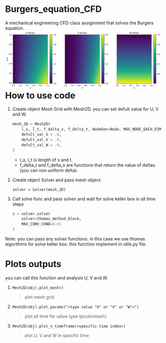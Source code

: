 # Burgers_equation_CFD
A mechanical engineering CFD class assignment that solves the Burgers equation.
<img src="poster.png"
     alt="output pcolormesh"
     style="float: left; margin-right: 10px;" />

# How to use code
1. Create object Mesh Grid with Mesh2D. you can set defult value for U, V and W.
    ```python
    mesh_2D = Mesh2D(
        l_x, l_t, f_delta_x, f_delta_t, NodeGen=Node, MAX_NODE_EACH_DIM=10000000, 
        defult_val_U = .0,
        defult_val_V = .0,
        defult_val_W = .0,
    )
    ```
    * l_x, l_t is length of x and t.
    * f_delta_t and f_delta_x are functions that return the value of deltas. (you can non uniform delta).
    
2. Create object Solver and pass mesh object.
    ```
    solver = Solver(mesh_2D)
    ```
3. Call solve func and pass solver and wait for solve keller box in all time steps
    ```python
    s = solver.solve(
        solver=thomas_method_block,
        MAX_CONV_COND=0.01
    )
    ```
Note: you can pass any solver functions. in this case we use thomas algorithms for solve keller box. this function implement in utils.py file.

# Plots outputs
you can call this function and analysis U, V and W.
1. ```Mesh2D(obj).plot_mesh()``` 
    > plot mesh grid
2. ```Mesh2D(obj).plot_params("<type value "U" or "V" or "W">") ```
    > plot all time for value type (pcolormesh)
3. ```Mesh2D(obj).plot_n_timeframe(<spesific time index>) ```
    > plot U, V and W in specific time
